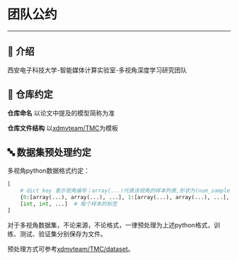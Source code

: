 # 团队公约
---

## 🧐 介绍
西安电子科技大学-智能媒体计算实验室-多视角深度学习研究团队

## 📁 仓库约定

**仓库命名**
以论文中提及的模型简称为准

**仓库文件结构**
以[xdmvteam/TMC](https://github.com/xdmvteam/TMC)为模板

## 🔤 数据集预处理约定

多视角python数据格式约定：
```python
[
    # dict key 表示视角编号；array(...)代表该视角的样本列表,形状为(num_samples, ...)
    {0:[array(...), array(...), ...], 1:[array(...), array(...), ...], ...},
    [int, int, ...]  # 每个样本的标签
]
```
对于多视角数据集，不论来源，不论格式，一律预处理为上述python格式，训练、测试、验证集分别保存为文件。

预处理方式可参考[xdmvteam/TMC/dataset](https://github.com/xdmvteam/TMC/tree/main/dataset)。
